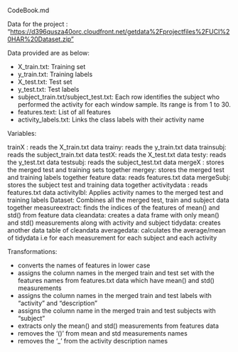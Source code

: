  CodeBook.md

Data for the project :
“https://d396qusza40orc.cloudfront.net/getdata%2Fprojectfiles%2FUCI%20HAR%20Dataset.zip”

Data provided are as below:

- X_train.txt: Training set
- y_train.txt: Training labels
- X_test.txt: Test set
- y_test.txt: Test labels
- subject_train.txt/subject_test.txt:  Each row identifies the subject who performed the activity for each window sample. Its range is from 1 to 30. 
- features.text: List of all features
- activity_labels.txt: Links the class labels with their activity name

Variables:

trainX : reads the X_train.txt data
trainy: reads the y_train.txt data
trainsubj: reads the subject_train.txt data
testX: reads the X_test.txt data
testy: reads the y_test.txt data
testsubj: reads the subject_test.txt data
mergeX : stores the merged test and training sets together
mergey: stores the merged test and training labels together
feature data: reads features.txt data
mergeSubj: stores the subject test and training data together
activitydata : reads features.txt data
activitylbl: Applies activity names to the merged test and training labels
Dataset: Combines all the merged test, train and subject data together
measureextract: finds the indices of the features of mean() and std() from feature data
cleandata: creates a data frame with only mean() and std() measurements
along with activity and subject
tidydata: creates another data table of cleandata
averagedata: calculates the average/mean of tidydata i.e for each measurement for each subject and each activity

Transformations:

- converts the names of features in lower case
- assigns the column names in the merged train and test set with the features names
from features.txt data which have mean() and std() measurements
- assigns the column names in the merged train and test labels with “activity” and “description”
- assigns the column name in the merged train and test subjects with “subject”
- extracts only the mean() and std() measurements from features data
- removes the ‘()’ from mean and std measurements names
- removes the ‘_’ from the activity description names




